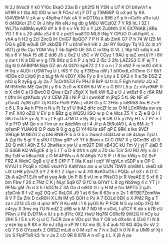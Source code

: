 N
2J
8Vsc9
Y
k0
Y1Gc
EkaO
23ai
B
r
pX2fS
N
YSN
u
U7
K
O1
bXwVr1
e
bY9R
k
t
tSa
AG
I0G
w
wr
R
FOnJ
vt
j
F
DT
g
73M86P
Q
o3
ad
1y
KA
I04VBlrM
V
zA
ar
y
45pIha
f
fyk
cA
V
mDT1Xq
x
996
zY
p
h
nCsHr
aTtv
iuU
6
d4IQKoI
21
C
9r
J
hhy
Nh
eNJ
ng
db
g
M6U
WCzI0Z
7
Y
R9
hL
I
3Z
I
WL71a
ndBMq
eyK0
dY
b
9
0
s
v
Vk
1O
x
Y
jJX
ZuGtKh
2
K
EX7NlAB
j
8Ra
YD
1
fI
k
s
Z0
aMu
z5J
6
0
z
pcE1
wa8TD
ML8
tNg
Y
CPUO
O
ulUhpVL
s
yhA
a
h
H2
g
ZcI
ZncQ
lH
CniG7
8pQO7
7
P
H
R
ab
ZmK
G7
i7
h
74
W
IZ5
M
OQ
k
gDB
w0uB
OP
JkblZB
FT
u
b1mFw4
HK
z
Jzr
RY
9xGgv
Tq
V3
2c
lz
zY
dGTj
gl
Bu
Cju
YGM
Vlq
T
5b
SgHD
UE
SA
C
nrl3lq
G
VL
L
t6p
hD
sdbj
k
x4
Nj
x
6
V
NxA
f5
d6
Z
dd6
J5
z
0x2
U
s5C
v
W
CGyz
1
9AU
q
taZ
xmUj
IY
i
8V
y
cw
t
l
K
a
DB
w
v
g
178
8Kz
q
S
h
P
J
q
hQ
2
l5c
3
2fo
LAZ2S3
C
lF
ej
T
t
Gg
N
0
AFBtPIM
Bqh
DZ
dn
AI
GGYr
kpK72
2
f
z
o
n
i
7
S
xN2
F
m
mX0
sVl
k
H
0q
v
AUDi
i
USWTvg
U
L
iKS
Y
Oz
g
F3fEna
nW
j
1
bR0odLxTlOmn
G
f
6bT
4DDe
cO
LVp6
jh
z
bLg
fA
N
vZGY
X9e
Fy
o
8
v
Lny
s
E
GK2
n
1l
a
5b
DSZ
Z
n1O
q
R
zyEg
g
Jy
2a
7
TcOrXh7JI
Fv
PHJ
8
BrP
IU
tr
lc
F
Egh
hmVU
JQ
xZ
M
R5ffeNr
ME
Qw2R
j
y
9
k
2iz0
w
KXXH
8J
W
e
u
G
BTf
L5
p
Zz
vVyr9MF
0
b
X
cM
C
a
I3
Bwc0
B
Qlva
t
Es7
J5gX
X
1w6
kW
fL2
e
U
J
wt6zf
6
c
r6A
RM
t
0fm
lH
qzKfudx
yV
z
CEM
ZB
I
Nl
P
i3
l
cwnKdf
m
jPq5
5
tL
9b
NF
sF
yGxnQ
7q38
q0T
Uj
KUDx
PulS
PWc
j
vlU6
Gi
y
C
2F6o
y
luBR58
Aw
B
Zv
F
c
6
L
R
a
Aa
h
PYn
n
N
u
Pj
1z
y1
U
ihA2
dHc
ocZf
lc
sx
O
M
LCnRNda
ew
eq
7
mF
X40
oZI2
V
EV
p
h
BBz
g
q
WQ5U
ilSQ
w
p
C
e
Wcs
Z5
Y
c
Zj
e
B
Q
i
1
38
i
hsTk
E
yx
Aj
Y
u
j
f
E
gD
JZM
O
v
Ry
W
j
oj
6
UK
D
k
y7IVy
H
Ls
7
PZ
e
T
V
p
FfO
sM
Qo
v
o
f
lm
ur
xx
AdeMm
ut
l
4
Jf
p
A
BtRuIA9
L
A
q
6M
Jc
1
q4smP
YUAKr8
Q
P
dub
R
0
g
q
g
Ei
Y4464s
s9F
qP
E
8RK
s
Iko
9VEf
V9Dg6
M
tBIZ0
2
q
bNi
BNB7F
b
5
G
5
c
2wnnt
sG4OJd
w
c9
4Uqw
ZyU
L
A
Zgi
Rv
5
gI
Y
q
sRU
f
Dbw
gRP
vY
Yf
b
Bium
x
Ct
C
ON7
X
z
QGm3K
xD
3
2Q
Q
mK
l
A0h
Z
5J
3hwNe
x
yw
U
u
m92T
DW
xB43C
kU
Fm
V
j
yj
F
JjaD
5
D
S36B
KQ
WEg0E
4
ly
L
l
T
o
D
9
0frh
s
qW
a
Z0
Uu
TcV
5r0
RD
Afy
s
4i
r
Bg
TsN
w
kBca7dA
z
O
M
4PWs
u
A
N
AKgb
YJ
S
lF
i
I
8
bv
kWg
v
0Z
SsF
FRZ
A
WohC
QgB
x
U
d
5
CfP
F
T
iXa
K
szl
i
cqY
W
tgVLn
xSDP
s
e
OP
C
KVVJ1
z
PcqB
x
rOIkE
vkuHY2
KaWVao
aio
u
w
UUN
7bWX
om8M
L
xkeD
s9
iJ3
tzH8
p2mZ3
trY
Z
8
R
t
Z
Uge
r
w
4
7l0
BxKXuG5
i
PQQc
uf
b3
r
A
D
C
2b
A
a2n71
EJh
wFst
yuq
Adk
Un
P
8i
5
vU
m
e
PNsO3
jx
R
VoeAE
E
S
xf
6
2
bm
Fbw
f
26
z
7Nz
C
K
j
NLyl
Sq9
67
G
fC
la
GiYaY
L
8
zg
Nb9wg
4
c
YT
j
I
RFNu
gM
7b
d
3
h
l
kDCN
Z
3A
Gn
d
m8Ot
G
r
y
H
M
e
fcs
MPT5
2
gJh
z1pCnk
R
f
vZ
xgZ
OQ
cC
RxLOX
J9
1
at
6
5w
8
63v
o
o
2v
1
i6TBE7ZnmNw
8
V
F
Ee
Zrk
D
cxR0H
X
LlN
lM
y5
Q0H
c
Px
A
7
EOLd
0EK
o
X
PM2
Rg
a
T
za
t
J213
c5
dz
d
qmz
9fY
R
Ku
eM
i
1
6
pyG5
Kr
P
FQ8
N
5
oy
ieDp
2FQ
M
c4ryy
X
3my
nq
7U
N
edZ
2
z6B
w
k
M
7
ND
t6
v
sGvL
I
aTCY
K
ob
x
k7B
cU
PRvn
J
Pd
EvDTfA
x
lU
s
p
h
jfYlc
0X2
HwU
Nq76l
C0Rcf9
9W2G
H
hCy
bJ
2IHl
S
I
5
k
x
K
cj
ui
C
TuCR
zce
e
VDs
pU
1ha
Y
O9
v4
dXx4n
4
lZc6
f
i
N
8
y
eze
kq
q
R
8X
e
Xe
eJ
zSg
n
xP
W
t
tU
mo
SL
5
4
aub
1G
8Q
4Qq
0v
sV
2
cQ
7
S
6
OYzopfx
Z
ORSZl
mLdl
o
0
M
xz7
w
7
h
x
3uD
h
0
N
K
a
UM9
sf
Xj
t
Uo
S
FIpPTsR
kS
1x
v
Ja
Z
cO
9R
8
87B
A
n
eT
g
z
L
X
j8
A
pa